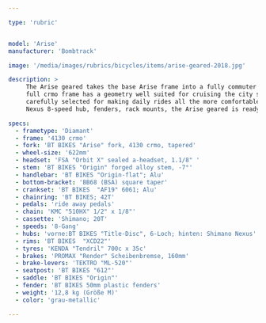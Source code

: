 ```yaml
---

type: 'rubric'


model: 'Arise'
manufacturer: 'Bombtrack'

image: '/media/images/rubrics/bicycles/items/arise-geared-2018.jpg'

description: >
     The Arise geared takes the base Arise frame into a fully commuter friendly package. The durable 
     full crmo frame has a geometry well suited for cruising the city streets. Components are 
     carefully selected for making daily rides all the more comfortable. Fitted with the Shimano 
     Nexus 8-speed hub, fenders, rack mounts, the Arise geared is ready to take on the urban jungle.

specs:
  - frametype: 'Diamant'
  - frame: '4130 crmo'
  - fork: 'BT BIKES "Arise" fork, 4130 crmo, tapered'
  - wheel-size: '622mm'
  - headset: 'FSA "Orbit X" sealed a-headset, 1.1/8" '
  - stem: 'BT BIKES "Origin" forged alloy stem, -7°'
  - handlebar: 'BT BIKES "Origin-flat"; Alu'
  - bottom-bracket: 'BB68 (BSA) square taper'
  - crankset: 'BT BIKES  "AF19" 6061; Alu'
  - chainring: 'BT BIKES; 42T'
  - pedals: 'ride away pedals'
  - chain: 'KMC "510HX" 1/2" x 1/8"'
  - cassette: 'Shimano; 20T'
  - speeds: '8-Gang'
  - hubs: 'vorne:BT BIKES "Title-Disc", 6-Loch; hinten: Shimano Nexus'
  - rims: 'BT BIKES  "XCD22"'
  - tyres: 'KENDA "Tendril" 700c x 35c'
  - brakes: 'PROMAX "Render" Scheibenbremse, 160mm'
  - brake-levers: 'TEKTRO "ML-520"'
  - seatpost: 'BT BIKES "612"'
  - saddle: 'BT BIKES "Origin"'
  - fender: 'BT BIKES 50mm plastic fenders'
  - weight: '12,8 kg (Größe M)'
  - color: 'grau-metallic'

---
```

